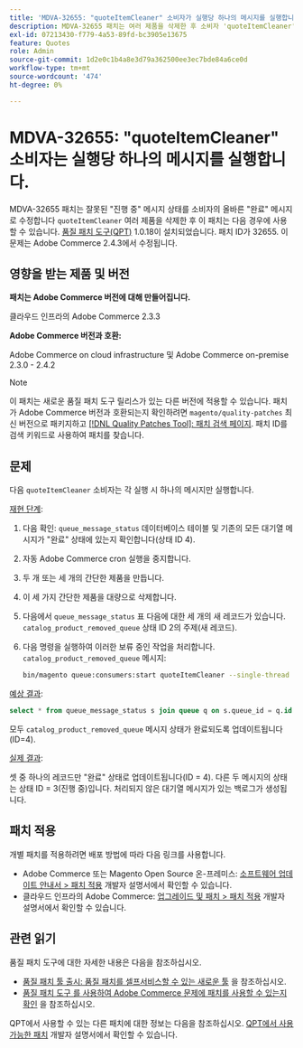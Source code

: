 ```yaml
---
title: 'MDVA-32655: "quoteItemCleaner" 소비자가 실행당 하나의 메시지를 실행합니다.'
description: MDVA-32655 패치는 여러 제품을 삭제한 후 소비자 'quoteItemCleaner'에 대한 잘못된 "진행 중" 메시지 상태를 올바른 "완료" 메시지로 수정합니다. 이 패치는 [Quality Patches Tool (QPT)](/help/announcements/adobe-commerce-announcements/magento-quality-patches-released-new-tool-to-self-serve-quality-patches.md) 1.0.18이 설치된 경우 사용할 수 있습니다. 패치 ID가 32655. 이 문제는 Adobe Commerce 2.4.3에서 수정됩니다.
exl-id: 07213430-f779-4a53-89fd-bc3905e13675
feature: Quotes
role: Admin
source-git-commit: 1d2e0c1b4a8e3d79a362500ee3ec7bde84a6ce0d
workflow-type: tm+mt
source-wordcount: '474'
ht-degree: 0%

---
```


# MDVA-32655: &quot;quoteItemCleaner&quot; 소비자는 실행당 하나의 메시지를 실행합니다.

MDVA-32655 패치는 잘못된 &quot;진행 중&quot; 메시지 상태를 소비자의 올바른 &quot;완료&quot; 메시지로 수정합니다 `quoteItemCleaner` 여러 제품을 삭제한 후 이 패치는 다음 경우에 사용할 수 있습니다. [품질 패치 도구(QPT)](/help/announcements/adobe-commerce-announcements/magento-quality-patches-released-new-tool-to-self-serve-quality-patches.md) 1.0.18이 설치되었습니다. 패치 ID가 32655. 이 문제는 Adobe Commerce 2.4.3에서 수정됩니다.

## 영향을 받는 제품 및 버전

**패치는 Adobe Commerce 버전에 대해 만들어집니다.**

클라우드 인프라의 Adobe Commerce 2.3.3

**Adobe Commerce 버전과 호환:**

Adobe Commerce on cloud infrastructure 및 Adobe Commerce on-premise 2.3.0 - 2.4.2

>[!NOTE]
>
>이 패치는 새로운 품질 패치 도구 릴리스가 있는 다른 버전에 적용할 수 있습니다. 패치가 Adobe Commerce 버전과 호환되는지 확인하려면 `magento/quality-patches` 최신 버전으로 패키지하고 [[!DNL Quality Patches Tool]: 패치 검색 페이지](https://devdocs.magento.com/quality-patches/tool.html#patch-grid). 패치 ID를 검색 키워드로 사용하여 패치를 찾습니다.

## 문제

다음 `quoteItemCleaner` 소비자는 각 실행 시 하나의 메시지만 실행합니다.

<u>재현 단계</u>:

1. 다음 확인: `queue_message_status` 데이터베이스 테이블 및 기존의 모든 대기열 메시지가 &quot;완료&quot; 상태에 있는지 확인합니다(상태 ID 4).
1. 자동 Adobe Commerce cron 실행을 중지합니다.
1. 두 개 또는 세 개의 간단한 제품을 만듭니다.
1. 이 세 가지 간단한 제품을 대량으로 삭제합니다.
1. 다음에서 `queue_message_status` 표 다음에 대한 세 개의 새 레코드가 있습니다. `catalog_product_removed_queue` 상태 ID 2의 주제(새 레코드).
1. 다음 명령을 실행하여 이러한 보류 중인 작업을 처리합니다. `catalog_product_removed_queue` 메시지:

   ```bash
   bin/magento queue:consumers:start quoteItemCleaner --single-thread --max-messages=100
   ```

<u>예상 결과</u>:

```sql
select * from queue_message_status s join queue q on s.queue_id = q.id where q.name = "catalog_product_removed_queue";
```

모두 `catalog_product_removed_queue` 메시지 상태가 완료되도록 업데이트됩니다(ID=4).

<u>실제 결과</u>:

셋 중 하나의 레코드만 &quot;완료&quot; 상태로 업데이트됩니다(ID = 4). 다른 두 메시지의 상태는 상태 ID = 3(진행 중)입니다. 처리되지 않은 대기열 메시지가 있는 백로그가 생성됩니다.

## 패치 적용

개별 패치를 적용하려면 배포 방법에 따라 다음 링크를 사용합니다.

* Adobe Commerce 또는 Magento Open Source 온-프레미스: [소프트웨어 업데이트 안내서 > 패치 적용](https://devdocs.magento.com/guides/v2.4/comp-mgr/patching/mqp.html) 개발자 설명서에서 확인할 수 있습니다.
* 클라우드 인프라의 Adobe Commerce: [업그레이드 및 패치 > 패치 적용](https://devdocs.magento.com/cloud/project/project-patch.html) 개발자 설명서에서 확인할 수 있습니다.

## 관련 읽기

품질 패치 도구에 대한 자세한 내용은 다음을 참조하십시오.

* [품질 패치 툴 출시: 품질 패치를 셀프서비스할 수 있는 새로운 툴](/help/announcements/adobe-commerce-announcements/magento-quality-patches-released-new-tool-to-self-serve-quality-patches.md) 을 참조하십시오.
* [품질 패치 도구 를 사용하여 Adobe Commerce 문제에 패치를 사용할 수 있는지 확인](/help/support-tools/patches-available-in-qpt-tool/check-patch-for-magento-issue-with-magento-quality-patches.md) 을 참조하십시오.

QPT에서 사용할 수 있는 다른 패치에 대한 정보는 다음을 참조하십시오. [QPT에서 사용 가능한 패치](https://devdocs.magento.com/quality-patches/tool.html#patch-grid) 개발자 설명서에서 확인할 수 있습니다.
